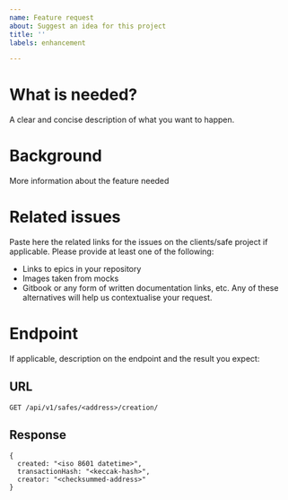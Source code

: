 ```yaml
---
name: Feature request
about: Suggest an idea for this project
title: ''
labels: enhancement

---
```


# What is needed?
A clear and concise description of what you want to happen.

# Background
More information about the feature needed

# Related issues
Paste here the related links for the issues on the clients/safe project if applicable. Please provide at least one of the following:
- Links to epics in your repository
- Images taken from mocks
- Gitbook or any form of written documentation links, etc. Any of these alternatives will help us contextualise your request.

# Endpoint
If applicable, description on the endpoint and the result you expect:

## URL
`GET /api/v1/safes/<address>/creation/`

## Response
```
{
  created: "<iso 8601 datetime>",
  transactionHash: "<keccak-hash>",
  creator: "<checksummed-address>"
}
```
